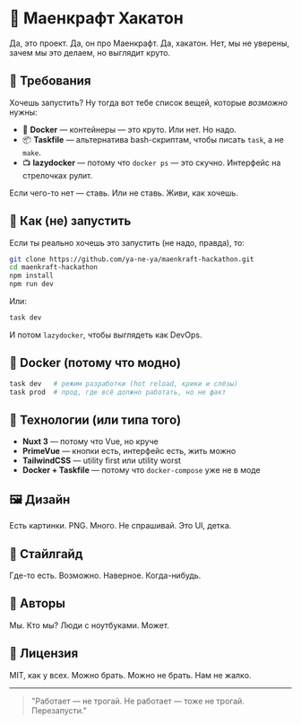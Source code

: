 # 🧱 Маенкрафт Хакатон

Да, это проект. Да, он про Маенкрафт. Да, хакатон. Нет, мы не уверены, зачем мы это делаем, но выглядит круто.

## 🚧 Требования

Хочешь запустить? Ну тогда вот тебе список вещей, которые _возможно_ нужны:

- 🐳 **Docker** — контейнеры — это круто. Или нет. Но надо.
- 📦 **Taskfile** — альтернатива bash-скриптам, чтобы писать `task`, а не `make`.
- 📺 **lazydocker** — потому что `docker ps` — это скучно. Интерфейс на стрелочках рулит.

Если чего-то нет — ставь. Или не ставь. Живи, как хочешь.

## 🚀 Как (не) запустить

Если ты реально хочешь это запустить (не надо, правда), то:

```bash
git clone https://github.com/ya-ne-ya/maenkraft-hackathon.git
cd maenkraft-hackathon
npm install
npm run dev
```

Или:

```bash
task dev
```

И потом `lazydocker`, чтобы выглядеть как DevOps.

## 🐳 Docker (потому что модно)

```bash
task dev   # режим разработки (hot reload, крики и слёзы)
task prod  # прод, где всё должно работать, но не факт
```

## 🧠 Технологии (или типа того)

- **Nuxt 3** — потому что Vue, но круче
- **PrimeVue** — кнопки есть, интерфейс есть, жить можно
- **TailwindCSS** — utility first или utility worst
- **Docker + Taskfile** — потому что `docker-compose` уже не в моде

## 🖼 Дизайн

Есть картинки. PNG. Много. Не спрашивай. Это UI, детка.

## 📝 Стайлгайд

Где-то есть. Возможно. Наверное. Когда-нибудь.

## 🤷 Авторы

Мы. Кто мы? Люди с ноутбуками. Может.

## 📜 Лицензия

MIT, как у всех. Можно брать. Можно не брать. Нам не жалко.

---

> "Работает — не трогай. Не работает — тоже не трогай. Перезапусти."
